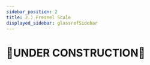 ```yaml
---
sidebar_position: 2
title: 2.) Fresnel Scale
displayed_sidebar: glassrefSidebar
---
```


# 🚧UNDER CONSTRUCTION🚧